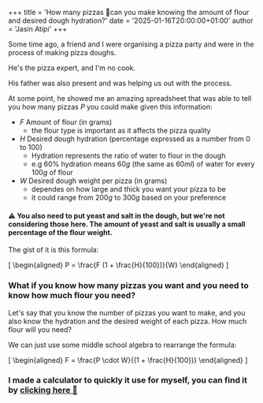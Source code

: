 +++
title = 'How many pizzas 🍕can you make knowing the amount of flour and desired dough hydration?'
date = '2025-01-16T20:00:00+01:00'
author = 'Jasin Atipi'
+++

Some time ago, a friend and I were organising a pizza party
and were in the process of making pizza doughs.

He's the pizza expert, and I'm no cook. 

His father was also present and was
helping us out with the process.

At some point, he showed me an amazing spreadsheet
that was able to tell you how many pizzas $P$ you could make given this information:
- $F$ Amount of flour (in grams)
  - the flour type is important as it affects the pizza quality 
- $H$ Desired dough hydration (percentage expressed as a number from 0 to 100) 
  - Hydration represents the ratio of water to flour in the dough
  - e.g $60$% hydration means $60g$ (the same as $60ml$) of water for every $100g$ of flour
- $W$ Desired dough weight per pizza (in grams)
  - dependes on how large and thick you want your pizza to be
  - it could range from $200g$ to $300g$ based on your preference

#### ⚠️ You also need to put yeast and salt in the dough, but we're not considering those here. The amount of yeast and salt is usually a small percentage of the flour weight.

The gist of it is this formula:

\[
\begin{aligned}
P = \frac{F (1 + \frac{H}{100})}{W}
\end{aligned}
\]

### What if you know how many pizzas you want and you need to know how much flour you need?
Let's say that you know the number of pizzas you want to make, and you also know the hydration and the desired weight of each pizza. How much flour will you need?

We can just use some middle school algebra to rearrange the formula:

\[
\begin{aligned}
F = \frac{P \cdot W}{(1 + \frac{H}{100})}
\end{aligned}
\]

### I made a calculator to quickly it use for myself, you can find it by [clicking here 🍕](/pizza-calculator)